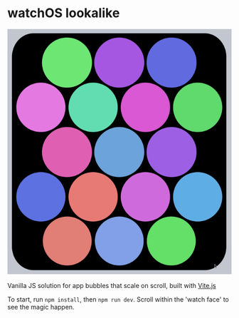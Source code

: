 # watchOS lookalike

![Demo of functionality](demo.gif)

Vanilla JS solution for app bubbles that scale on scroll, built with [Vite.js](https://vitejs.dev/)

To start, run `npm install`, then `npm run dev`. Scroll within the 'watch face' to see the magic happen.